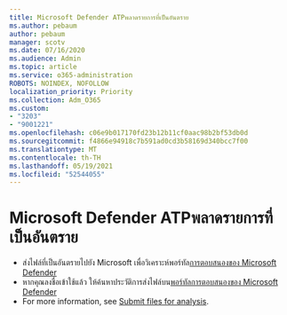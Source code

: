 ```yaml
---
title: Microsoft Defender ATPพลาดรายการที่เป็นอันตราย
ms.author: pebaum
author: pebaum
manager: scotv
ms.date: 07/16/2020
ms.audience: Admin
ms.topic: article
ms.service: o365-administration
ROBOTS: NOINDEX, NOFOLLOW
localization_priority: Priority
ms.collection: Adm_O365
ms.custom:
- "3203"
- "9001221"
ms.openlocfilehash: c06e9b017170fd23b12b11cf0aac98b2bf53db0d
ms.sourcegitcommit: f4866e94918c7b591ad0cd3b58169d340bcc7f00
ms.translationtype: MT
ms.contentlocale: th-TH
ms.lasthandoff: 05/19/2021
ms.locfileid: "52544055"
---
```

# <a name="microsoft-defender-atp-missed-a-malicious-item"></a>Microsoft Defender ATPพลาดรายการที่เป็นอันตราย

- ส่งไฟล์ที่เป็นอันตรายไปยัง Microsoft เพื่อวิเคราะห์พอร์ทัล[การตอบสนองของ Microsoft Defender](https://www.microsoft.com/wdsi/filesubmission/) 
- หากคุณลงชื่อเข้าใช้แล้ว ให้ค้นหาประวัติการส่งไฟล์บน[พอร์ทัลการตอบสนองของ Microsoft Defender](https://www.microsoft.com/wdsi/submissionhistory)
- For more information, see [Submit files for analysis](/windows/security/threat-protection/intelligence/submission-guide).